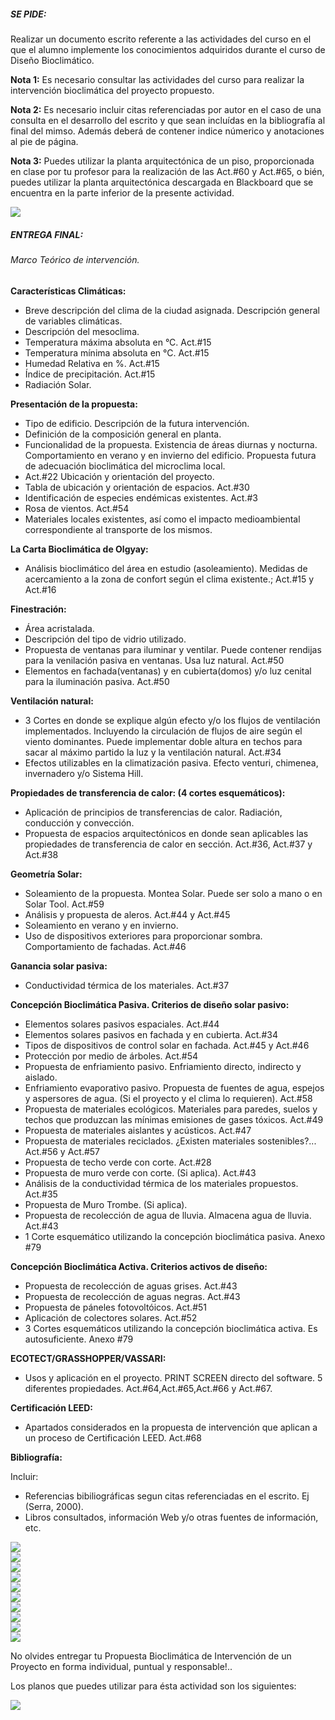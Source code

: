 ##### SE PIDE:
Realizar un documento escrito referente a las actividades del curso en el que el alumno implemente los conocimientos adquiridos durante el curso de Diseño Bioclimático.

**Nota 1:** Es necesario consultar las actividades del curso para realizar la intervención bioclimática del proyecto propuesto.

**Nota 2:** Es necesario incluir citas referenciadas por autor en el caso de una consulta en el desarrollo del escrito y que sean incluídas en la bibliografía al final del mimso. Además deberá de contener indice númerico y anotaciones al pie de página.

**Nota 3:** Puedes utilizar la planta arquitectónica de un piso, proporcionada en clase por tu profesor para la realización de las  Act.#60 y Act.#65, o bién, puedes utilizar la planta arquitectónica descargada en Blackboard que se encuentra en la parte inferior de la presente actividad.

<div class="mdl-grid">
<div class="mdl-cell mdl-cell--6-col mdl-cell--3-offset mdl-typography--text-center">
<img src='./content/9/M9.70/charles.2.jpg'>
</div>
</div>

##### ENTREGA FINAL:

###### Marco Teórico de intervención.
**Características Climáticas:**

- Breve descripción del clima de la ciudad asignada. Descripción general de variables climáticas.
- Descripción del mesoclima.
- Temperatura máxima absoluta en °C. Act.#15
- Temperatura mínima absoluta en °C. Act.#15
- Humedad Relativa en %. Act.#15
- Índice de precipitación. Act.#15
- Radiación Solar.

**Presentación de la propuesta:**

- Tipo de edificio. Descripción de la futura intervención.
- Definición de la composición general en planta.
- Funcionalidad de la propuesta. Existencia de áreas diurnas y nocturna. Comportamiento en verano y en invierno del edificio. Propuesta futura de adecuación bioclimática del microclima local.
- Act.#22 Ubicación y orientación del proyecto.
- Tabla de ubicación y orientación de espacios. Act.#30
- Identificación de especies endémicas existentes. Act.#3
- Rosa de vientos. Act.#54
- Materiales locales existentes, así como el impacto medioambiental correspondiente al transporte de los mismos.

**La Carta Bioclimática de Olgyay:**

- Análisis bioclimático del área en estudio (asoleamiento). Medidas de acercamiento a la zona de confort según el clima existente.; Act.#15 y Act.#16

**Finestración:**

- Área acristalada.
- Descripción del tipo de vidrio utilizado.
- Propuesta de ventanas para iluminar y ventilar. Puede contener rendijas para la venilación pasiva en ventanas. Usa luz natural.  Act.#50
- Elementos en fachada(ventanas) y en cubierta(domos) y/o luz cenital para la iluminación pasiva. Act.#50

**Ventilación natural:**

- 3 Cortes en donde se explique algún efecto y/o los flujos de ventilación implementados. Incluyendo la circulación de flujos de aire según el viento dominantes. Puede implementar doble altura en techos para sacar al máximo partido la luz y la ventilación natural.  Act.#34
- Efectos utilizables en la climatización pasiva. Efecto venturi, chimenea, invernadero y/o Sistema Hill.

**Propiedades de transferencia de calor: (4 cortes esquemáticos):**

- Aplicación de principios de transferencias de calor. Radiación, conducción y convección.
- Propuesta de espacios arquitectónicos en donde sean aplicables las propiedades de transferencia de calor en sección.  Act.#36, Act.#37 y Act.#38

**Geometría Solar:**
- Soleamiento de la propuesta. Montea Solar. Puede ser solo a mano o en Solar Tool. Act.#59
- Análisis y propuesta de aleros.  Act.#44 y Act.#45
- Soleamiento en verano y en invierno.
- Uso de dispositivos exteriores para proporcionar sombra. Comportamiento de fachadas. Act.#46

**Ganancia solar pasiva:**

- Conductividad térmica de los materiales.  Act.#37

**Concepción Bioclimática Pasiva. Criterios de diseño solar pasivo:**

- Elementos solares pasivos espaciales. Act.#44
- Elementos solares pasivos en fachada y en cubierta.  Act.#34
- Tipos de dispositivos de control solar en fachada. Act.#45 y Act.#46
- Protección por medio de árboles. Act.#54
- Propuesta de enfriamiento pasivo. Enfriamiento directo, indirecto y aislado.
- Enfriamiento evaporativo pasivo. Propuesta de fuentes de agua, espejos y aspersores de agua. (Si el proyecto y el clima lo requieren). Act.#58
- Propuesta de materiales ecológicos. Materiales para paredes, suelos y techos que produzcan las mínimas emisiones de gases tóxicos.  Act.#49
- Propuesta de materiales aislantes y acústicos. Act.#47
- Propuesta de materiales reciclados. ¿Existen materiales sostenibles?...  Act.#56 y Act.#57
- Propuesta de techo verde con corte.  Act.#28
- Propuesta de muro verde con corte. (Si aplica). Act.#43
- Análisis de la conductividad térmica de los materiales propuestos. Act.#35
- Propuesta de Muro Trombe. (Si aplica).
- Propuesta de recolección de agua de lluvia. Almacena agua de lluvia. Act.#43
- 1 Corte esquemático utilizando la concepción bioclimática pasiva.  Anexo #79

**Concepción Bioclimática Activa. Criterios activos de diseño:**

- Propuesta de recolección de aguas grises. Act.#43
- Propuesta de recolección de aguas negras. Act.#43
- Propuesta de páneles fotovoltóicos.  Act.#51
- Aplicación de colectores solares. Act.#52
- 3 Cortes esquemáticos utilizando la concepción bioclimática activa. Es autosuficiente. Anexo #79

**ECOTECT/GRASSHOPPER/VASSARI:**

- Usos y aplicación en el proyecto. PRINT SCREEN directo del software. 5 diferentes propiedades. Act.#64,Act.#65,Act.#66 y Act.#67.

**Certificación LEED:**

- Apartados considerados en la propuesta de intervención que aplican a un proceso de Certificación LEED. Act.#68

**Bibliografía:**

Incluir:
- Referencias bibiliográficas segun citas referenciadas en el escrito. Ej (Serra, 2000).
- Libros consultados, información Web y/o otras fuentes de información, etc.


<div class="mdl-grid">
<div class="mdl-cell mdl-cell--6-col mdl-typography--text-center">
<img src='./content/9/M9.70/Proyecto_Grasshopper_Voronoi.png'>
</div>
<div class="mdl-cell mdl-cell--6-col mdl-typography--text-center">
<img src='./content/9/M9.70/pet.1.jpg'>
</div>
<div class="mdl-cell mdl-cell--6-col mdl-typography--text-center">
<img src='./content/9/M9.70/IMG_0026.JPG'>
</div>
<div class="mdl-cell mdl-cell--6-col mdl-typography--text-center">
<img src='./content/9/M9.70/mucutt2.jpg'>
</div>
<div class="mdl-cell mdl-cell--6-col mdl-typography--text-center full-height-img">
<img src='./content/9/M9.70/Protec.31.jpg'>
</div>
<div class="mdl-cell mdl-cell--6-col mdl-typography--text-center">
<img src='./content/9/M9.70/mat.sus.4.jpg'>
</div>
<div class="mdl-cell mdl-cell--6-col mdl-typography--text-center">
<img src='./content/9/M9.70/Protec.23.jpg'>
</div>
<div class="mdl-cell mdl-cell--6-col mdl-typography--text-center full-height-img">
<img src='./content/9/M9.70/endemica.2.jpg'>
</div>
<div class="mdl-cell mdl-cell--6-col mdl-typography--text-center">
<img src='./content/9/M9.70/Garcia.Saxe.2.jpg'>
</div>
<div class="mdl-cell mdl-cell--6-col mdl-typography--text-center">
<img src='./content/9/M9.70/rosa.4.jpg'>
</div>
</div>

No olvides  entregar tu Propuesta Bioclimática de Intervención de un Proyecto en forma individual, puntual y responsable!..

Los planos que puedes utilizar para ésta actividad son los siguientes:

<div class="mdl-grid">
<div class="mdl-cell mdl-cell--10-col mdl-cell--1-offset mdl-typography--text-center">
<img src='./content/9/M9.70/Interessocial.1.jpg'>
</div>
</div>
